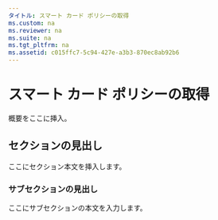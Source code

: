 ```yaml
---
タイトル: スマート カード ポリシーの取得
ms.custom: na
ms.reviewer: na
ms.suite: na
ms.tgt_pltfrm: na
ms.assetid: c015ffc7-5c94-427e-a3b3-870ec8ab92b6
---
```

# スマート カード ポリシーの取得
概要をここに挿入。

## セクションの見出し
ここにセクション本文を挿入します。

### サブセクションの見出し
ここにサブセクションの本文を入力します。



<!--HONumber=Mar16_HO1-->


